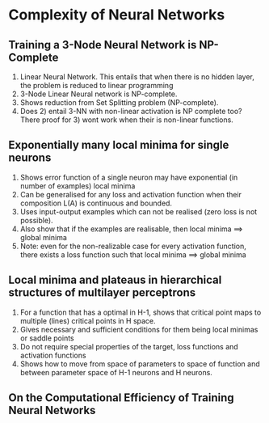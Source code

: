 # Complexity of Neural Networks
## Training a 3-Node Neural Network is NP-Complete
1) Linear Neural Network. This entails that when there is no hidden layer, the problem is reduced to linear programming
2) 3-Node Linear Neural network is NP-complete.
3) Shows reduction from Set Splitting problem (NP-complete).
4) Does 2) entail 3-NN with non-linear activation is NP complete too? There proof for 3) wont work when their is non-linear functions.

## Exponentially many local minima for single neurons
1) Shows error function of a single neuron may have exponential (in number of examples) local minima
2) Can be generalised for any loss and activation function when their composition L(A) is continuous and bounded.
3) Uses input-output examples which can not be realised (zero loss is not possible).
4) Also show that if the examples are realisable, then local minima ==> global minima
5) Note: even for the non-realizable case for every activation function, there exists a loss function such that local minima ==> global minima

## Local minima and plateaus in hierarchical structures of multilayer perceptrons
1) For a function that has a optimal in H-1, shows that critical point maps to multiple (lines) critical points in H space.
2) Gives necessary and sufficient conditions for them being local minimas or saddle points
3) Do not require special properties of the target, loss functions and activation functions
4) Shows how to move from space of parameters to space of function and between parameter space of H-1 neurons and H neurons. 

## On the Computational Efficiency of Training Neural Networks
